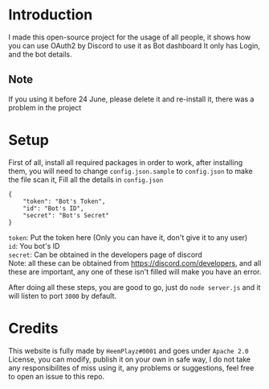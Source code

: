 # Introduction
I made this open-source project for the usage of all people, it shows how you can use OAuth2 by Discord to use it as Bot dashboard
It only has Login, and the bot details.

## Note
If you using it before 24 June, please delete it and re-install it, there was a problem in the project

# Setup
First of all, install all required packages in order to work, after installing them, you will need to change `config.json.sample` to `config.json`
to make the file scan it,
Fill all the details in `config.json`

```
{
    "token": "Bot's Token",
    "id": "Bot's ID",
    "secret": "Bot's Secret"
}
```
`token`: Put the token here (Only you can have it, don't give it to any user)<br />
`id`: You bot's ID<br />
`secret`: Can be obtained in the developers page of discord<br />
Note: all these can be obtained from https://discord.com/developers, and all these are important, any one of these isn't filled will make you have an error.

After doing all these steps, you are good to go, just do `node server.js` and it will listen to port `3000` by default.

# Credits
This website is fully made by `HeemPlayz#0001` and goes under `Apache 2.0` License, you can modify, publish it on your own in safe way, I do not take any responsibilites of miss using it, any problems or suggestions, feel free to open an issue to this repo.
